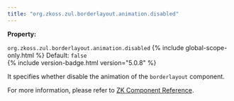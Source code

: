 ```yaml
---
title: "org.zkoss.zul.borderlayout.animation.disabled"
---
```


**Property:**

`org.zkoss.zul.borderlayout.animation.disabled`
{% include global-scope-only.html %}
Default: `false`  
{% include version-badge.html version="5.0.8" %}

It specifies whether disable the animation of the `borderlayout`
component.

For more information, please refer to [ZK Component Reference]({{site.baseurl}}/zk_component_ref/borderlayout#Configure_to_Disable_the_Animation_Effects_as_Default).
